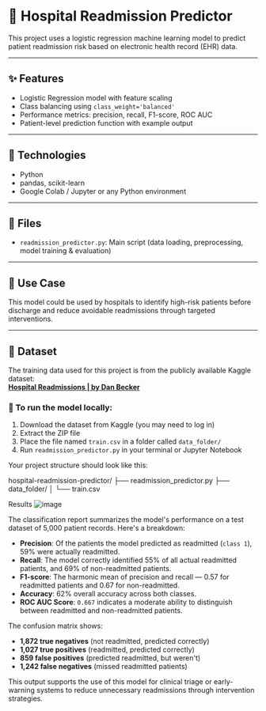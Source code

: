 # 🏥 Hospital Readmission Predictor

This project uses a logistic regression machine learning model to predict patient readmission risk based on electronic health record (EHR) data.

---

## ✨ Features

- Logistic Regression model with feature scaling
- Class balancing using `class_weight='balanced'`
- Performance metrics: precision, recall, F1-score, ROC AUC
- Patient-level prediction function with example output

---

## 🧰 Technologies

- Python
- pandas, scikit-learn
- Google Colab / Jupyter or any Python environment

---

## 📁 Files

- `readmission_predictor.py`: Main script (data loading, preprocessing, model training & evaluation)

---

## 📌 Use Case

This model could be used by hospitals to identify high-risk patients before discharge and reduce avoidable readmissions through targeted interventions.

---

## 📂 Dataset

The training data used for this project is from the publicly available Kaggle dataset:  
**[Hospital Readmissions | by Dan Becker](https://www.kaggle.com/datasets/dansbecker/hospital-readmissions/data)**

### 🔄 To run the model locally:
1. Download the dataset from Kaggle (you may need to log in)
2. Extract the ZIP file
3. Place the file named `train.csv` in a folder called `data_folder/`
4. Run `readmission_predictor.py` in your terminal or Jupyter Notebook

Your project structure should look like this:

hospital-readmission-predictor/ ├── readmission_predictor.py ├── data_folder/ │ └── train.csv

Results
![image](https://github.com/user-attachments/assets/badb9609-13f6-42b7-990b-a1e5e1c0b6b5)

The classification report summarizes the model's performance on a test dataset of 5,000 patient records. Here's a breakdown:

- **Precision**: Of the patients the model predicted as readmitted (`class 1`), 59% were actually readmitted.
- **Recall**: The model correctly identified 55% of all actual readmitted patients, and 69% of non-readmitted patients.
- **F1-score**: The harmonic mean of precision and recall — 0.57 for readmitted patients and 0.67 for non-readmitted.
- **Accuracy**: 62% overall accuracy across both classes.
- **ROC AUC Score**: `0.667` indicates a moderate ability to distinguish between readmitted and non-readmitted patients.

The confusion matrix shows:
- **1,872 true negatives** (not readmitted, predicted correctly)
- **1,027 true positives** (readmitted, predicted correctly)
- **859 false positives** (predicted readmitted, but weren't)
- **1,242 false negatives** (missed readmitted patients)

This output supports the use of this model for clinical triage or early-warning systems to reduce unnecessary readmissions through intervention strategies.


